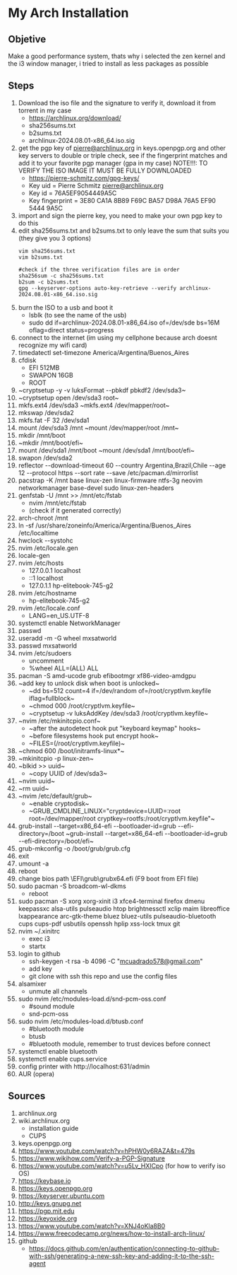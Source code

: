 # My Arch Installation
## Objetive
Make a good performance system, thats why i selected the zen kernel and the i3 window manager, i tried to install as less packages as possible
## Steps
1. Download the iso file and the signature to verify it, download it from torrent in my case
    + https://archlinux.org/download/
    + sha256sums.txt
    + b2sums.txt
    + archlinux-2024.08.01-x86_64.iso.sig
2. get the pgp key of pierre@archlinux.org in keys.openpgp.org and other key servers to double or triple check, see if the fingerprint matches and add it to your favorite pgp manager (gpa in my case)
NOTE!!!: TO VERIFY THE ISO IMAGE IT MUST BE FULLY DOWNLOADED
    + https://pierre-schmitz.com/gpg-keys/
    + Key uid         = Pierre Schmitz <pierre@archlinux.org>
    + Key id          = 76A5EF9054449A5C
    + Key fingerprint = 3E80 CA1A 8B89 F69C BA57  D98A 76A5 EF90 5444 9A5C
3. import and sign the pierre key, you need to make your own pgp key to do this
4. edit sha256sums.txt and b2sums.txt to only leave the sum that suits you (they give you 3 options)
    ```
    vim sha256sums.txt
    vim b2sums.txt
    
    #check if the three verification files are in order
    sha256sum -c sha256sums.txt
    b2sum -c b2sums.txt
    gpg --keyserver-options auto-key-retrieve --verify archlinux-2024.08.01-x86_64.iso.sig
    ```
6. burn the ISO to a usb and boot it
    + lsblk (to see the name of the usb)
    + sudo dd if=archlinux-2024.08.01-x86_64.iso of=/dev/sde bs=16M oflag=direct status=progress
7. connect to the internet (im using my cellphone because arch doesnt recognize my wifi card)
8. timedatectl set-timezone America/Argentina/Buenos_Aires
9. cfdisk 
    + EFI 512MB
    + SWAPON 16GB
    + ROOT
10. ~cryptsetup -y -v luksFormat --pbkdf pbkdf2 /dev/sda3~
11. ~cryptsetup open /dev/sda3 root~
12. mkfs.ext4 /dev/sda3 ~mkfs.ext4 /dev/mapper/root~
13. mkswap /dev/sda2
14. mkfs.fat -F 32 /dev/sda1
15. mount /dev/sda3 /mnt ~mount /dev/mapper/root /mnt~
16. mkdir /mnt/boot
17. ~mkdir /mnt/boot/efi~
18. mount /dev/sda1 /mnt/boot ~mount /dev/sda1 /mnt/boot/efi~
19. swapon /dev/sda2
20. reflector --download-timeout 60 --country Argentina,Brazil,Chile --age 12 --protocol https --sort rate --save /etc/pacman.d/mirrorlist
21. pacstrap -K /mnt base linux-zen linux-firmware ntfs-3g neovim networkmanager base-devel sudo linux-zen-headers
22. genfstab -U /mnt >> /mnt/etc/fstab 
    + nvim /mnt/etc/fstab
    + (check if it generated correctly)
23. arch-chroot /mnt
24. ln -sf /usr/share/zoneinfo/America/Argentina/Buenos_Aires /etc/localtime
25. hwclock --systohc
26. nvim /etc/locale.gen
27. locale-gen 
28. nvim /etc/hosts
    + 127.0.0.1        localhost
    + ::1              localhost
    + 127.0.1.1        hp-elitebook-745-g2
29. nvim /etc/hostname 
    + hp-elitebook-745-g2
30. nvim /etc/locale.conf  
    + LANG=en_US.UTF-8
31. systemctl enable NetworkManager
32. passwd
33. useradd -m -G wheel mxsatworld
34. passwd mxsatworld
35. nvim /etc/sudoers 
    + uncomment
    + %wheel ALL=(ALL) ALL
36. pacman -S amd-ucode grub efibootmgr xf86-video-amdgpu
37. ~add key to unlock disk when boot is unlocked~
    + ~dd bs=512 count=4 if=/dev/random of=/root/cryptlvm.keyfile iflag=fullblock~
    + ~chmod 000 /root/cryptlvm.keyfile~
    + ~cryptsetup -v luksAddKey /dev/sda3 /root/cryptlvm.keyfile~
38. ~nvim /etc/mkinitcpio.conf~
    + ~after the autodetect hook put "keyboard keymap" hooks~
    + ~before filesystems hook put encrypt hook~
    + ~FILES=(/root/cryptlvm.keyfile)~
39. ~chmod 600 /boot/initramfs-linux*~
40. ~mkinitcpio -p linux-zen~
41. ~blkid >> uuid~
    + ~copy UUID of /dev/sda3~
42. ~nvim uuid~
43. ~rm uuid~
44. ~nvim /etc/default/grub~
    + ~enable cryptodisk~
    + ~GRUB_CMDLINE_LINUX="cryptdevice=UUID=<copypasted uuid>:root root=/dev/mapper/root cryptkey=rootfs:/root/cryptlvm.keyfile"~
45. grub-install --target=x86_64-efi --bootloader-id=grub --efi-directory=/boot ~grub-install --target=x86_64-efi --bootloader-id=grub --efi-directory=/boot/efi~
46. grub-mkconfig -o /boot/grub/grub.cfg 
47. exit
48. umount -a
49. reboot   
50. change bios path \EFI\grub\grubx64.efi (F9 boot from EFI file)
51. sudo pacman -S broadcom-wl-dkms
    + reboot 
52. sudo pacman -S xorg xorg-xinit i3 xfce4-terminal firefox dmenu keepassxc alsa-utils pulseaudio htop brightnessctl xclip maim libreoffice lxappearance arc-gtk-theme bluez bluez-utils pulseaudio-bluetooth cups cups-pdf usbutils openssh hplip xss-lock tmux git
53. nvim ~/.xinitrc
    + exec i3
    + startx
54. login to github
    + ssh-keygen -t rsa -b 4096 -C "mcuadrado578@gmail.com"
    + add key
    + git clone with ssh this repo and use the config files
53. alsamixer
    + unmute all channels    
54. sudo nvim /etc/modules-load.d/snd-pcm-oss.conf
    + #sound module
    + snd-pcm-oss
55. sudo nvim /etc/modules-load.d/btusb.conf
    + #bluetooth module
    + btusb
    + #bluetooth module, remember to trust devices before connect 
57. systemctl enable bluetooth
58. systemctl enable cups.service
59. config printer with http://localhost:631/admin 
61. AUR (opera)
## Sources
1. archlinux.org
2. wiki.archlinux.org
    + installation guide
    + CUPS
3. keys.openpgp.org
4. https://www.youtube.com/watch?v=hPHW0y6RAZA&t=479s
5. https://www.wikihow.com/Verify-a-PGP-Signature
6. https://www.youtube.com/watch?v=u5Lv_HXICpo (for how to verify iso OS)
7. https://keybase.io
8. https://keys.openpgp.org
9. https://keyserver.ubuntu.com
10. http://keys.gnupg.net
11. https://pgp.mit.edu
12. https://keyoxide.org
13. https://www.youtube.com/watch?v=XNJ4oKla8B0 
14. https://www.freecodecamp.org/news/how-to-install-arch-linux/
15. github
    + https://docs.github.com/en/authentication/connecting-to-github-with-ssh/generating-a-new-ssh-key-and-adding-it-to-the-ssh-agent

